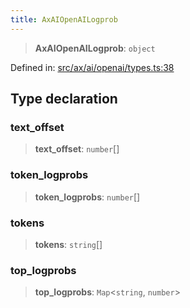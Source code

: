 ```yaml
---
title: AxAIOpenAILogprob
---
```


> **AxAIOpenAILogprob**: `object`

Defined in: [src/ax/ai/openai/types.ts:38](#apidocs/httpsgithubcomax-llmaxblob3b79ada8d723949fcd8a76c2b6f48cf69d8394f8srcaxaiopenaitypestsl38)

## Type declaration

<a id="text_offset"></a>

### text\_offset

> **text\_offset**: `number`[]

<a id="token_logprobs"></a>

### token\_logprobs

> **token\_logprobs**: `number`[]

<a id="tokens"></a>

### tokens

> **tokens**: `string`[]

<a id="top_logprobs"></a>

### top\_logprobs

> **top\_logprobs**: `Map`\<`string`, `number`\>
